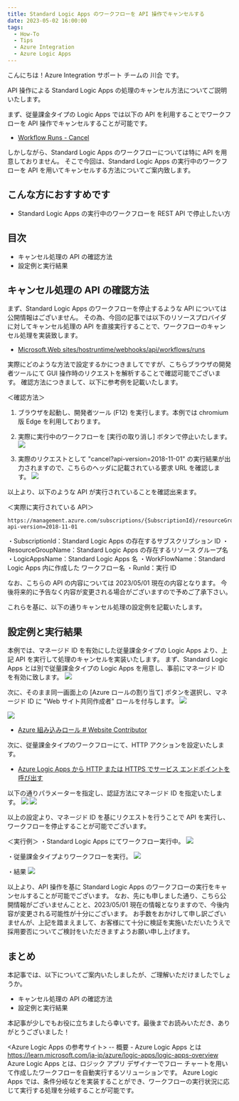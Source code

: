 ```yaml
---
title: Standard Logic Apps のワークフローを API 操作でキャンセルする
date: 2023-05-02 16:00:00
tags:
  - How-To
  - Tips
  - Azure Integration
  - Azure Logic Apps 
---
```


こんにちは！Azure Integration サポート チームの 川合 です。 

API 操作による Standard Logic Apps の処理のキャンセル方法についてご説明いたします。

まず、従量課金タイプの Logic Apps では以下の API を利用することでワークフローを API 操作でキャンセルすることが可能です。

- [Workflow Runs - Cancel](https://learn.microsoft.com/ja-jp/rest/api/logic/workflow-runs/cancel?tabs=HTTP)

しかしながら、Standard Logic Apps のワークフローについては特に API を用意しておりません。
そこで今回は、Standard Logic Apps の実行中のワークフローを API を用いてキャンセルする方法についてご案内致します。

<!-- more -->
## こんな方におすすめです
- Standard Logic Apps の実行中のワークフローを REST API で停止したい方

## 目次
- キャンセル処理の API の確認方法
- 設定例と実行結果

## キャンセル処理の API の確認方法
まず、Standard Logic Apps のワークフローを停止するような API については公開情報はございません。
その為、今回の記事では以下のリソースプロバイダに対してキャンセル処理の API を直接実行することで、ワークフローのキャンセル処理を実装致します。

- [Microsoft.Web sites/hostruntime/webhooks/api/workflows/runs](https://learn.microsoft.com/en-US/azure/templates/microsoft.web/sites/hostruntime/webhooks/api/workflows/runs?pivots=deployment-language-arm-template)

実際にどのような方法で設定するかにつきましてですが、こちらブラウザの開発者ツールにて GUI 操作時のリクエストを解析することで確認可能でございます。
確認方法につきまして、以下に参考例を記載いたします。

＜確認方法＞
1. ブラウザを起動し、開発者ツール (F12) を実行します。本例では chromium 版 Edge を利用しております。

2.  実際に実行中のワークフローを [実行の取り消し] ボタンで停止いたします。
![](./StandardLogicAppsApiCancel/image001.png) 

3. 実際のリクエストとして "cancel?api-version=2018-11-01" の実行結果が出力されますので、こちらのヘッダに記載されている要求 URL を確認します。
![](./StandardLogicAppsApiCancel/image002.png) 

以上より、以下のような API が実行されていることを確認出来ます。

＜実際に実行されている API＞
```
https://management.azure.com/subscriptions/{SubscriptionId}/resourceGroups/{ResourceGroupName}/providers/Microsoft.Web/sites/{LogicAppsName}/hostruntime/runtime/webhooks/workflow/api/management/workflows/{WorkFlowName}/runs/{RunId}/cancel?api-version=2018-11-01
```

・SubscriptionId：Standard Logic Apps の存在するサブスクリプション ID
・ResourceGroupName：Standard Logic Apps の存在するリソース グループ名
・LogicAppsName：Standard Logic Apps 名
・WorkFlowName：Standard Logic Apps 内に作成した ワークフロー名
・RunId：実行 ID

なお、こちらの API の内容については 2023/05/01 現在の内容となります。
今後将来的に予告なく内容が変更される場合がございますので予めご了承下さい。

これらを基に、以下の通りキャンセル処理の設定例を記載いたします。

## 設定例と実行結果
本例では、マネージド ID を有効にした従量課金タイプの Logic Apps より、上記 API を実行して処理のキャンセルを実装いたします。
まず、Standard Logic Apps とは別で従量課金タイプの Logic Apps を用意し、事前にマネージド ID を有効に致します。
![](./StandardLogicAppsApiCancel/image003.png) 

次に、そのまま同一画面上の [Azure ロールの割り当て] ボタンを選択し、マネージド ID に "Web サイト共同作成者" ロールを付与します。
![](./StandardLogicAppsApiCancel/image004.png) 

![](./StandardLogicAppsApiCancel/image005.png) 

- [Azure 組み込みロール # Website Contributor](https://learn.microsoft.com/ja-JP/azure/role-based-access-control/built-in-roles#website-contributor)

次に、従量課金タイプのワークフローにて、HTTP アクションを設定いたします。

- [Azure Logic Apps から HTTP または HTTPS でサービス エンドポイントを呼び出す](https://learn.microsoft.com/ja-jp/azure/connectors/connectors-native-http)

以下の通りパラメーターを指定し、認証方法にマネージド ID を指定いたします。
![](./StandardLogicAppsApiCancel/image006.png) 
![](./StandardLogicAppsApiCancel/image007.png) 

以上の設定より、マネージド ID を基にリクエストを行うことで API を実行し、ワークフローを停止することが可能でございます。

＜実行例＞
・Standard Logic Apps にてワークフロー実行中。
![](./StandardLogicAppsApiCancel/image008.png) 

・従量課金タイプよりワークフローを実行。
![](./StandardLogicAppsApiCancel/image009.png) 

・結果
![](./StandardLogicAppsApiCancel/image010.png) 

以上より、API 操作を基に Standard Logic Apps のワークフローの実行をキャンセルすることが可能でございます。
なお、先にも申しました通り、こちら公開情報がございませんことと、2023/05/01 現在の情報となりますので、今後内容が変更される可能性が十分にございます。
お手数をおかけして申し訳ございませんが、上記を踏まえまして、お客様にて十分に検証を実施いただいたうえで採用要否についてご検討をいただきますようお願い申し上げます。

## まとめ
本記事では、以下についてご案内いたしましたが、ご理解いただけましたでしょうか。
- キャンセル処理の API の確認方法
- 設定例と実行結果

本記事が少しでもお役に立ちましたら幸いです。最後までお読みいただき、ありがとうございました！

<Azure Logic Apps の参考サイト>
-- 概要 - Azure Logic Apps とは
https://learn.microsoft.com/ja-jp/azure/logic-apps/logic-apps-overview
Azure Logic Apps とは、ロジック アプリ デザイナーでフロー チャートを用いて作成したワークフローを自動実行するソリューションです。
Azure Logic Apps では、条件分岐などを実装することができ、ワークフローの実行状況に応じて実行する処理を分岐することが可能です。
